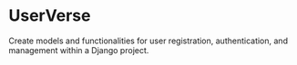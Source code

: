 # UserVerse
Create models and functionalities for user registration, authentication, and management within a Django project.
